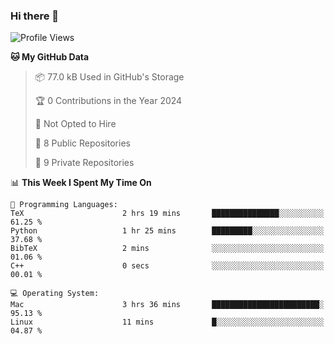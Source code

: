 ### Hi there 👋

<!--
**huayuan4396/huayuan4396** is a ✨ _special_ ✨ repository because its `README.md` (this file) appears on your GitHub profile.

Here are some ideas to get you started:

- 🔭 I’m currently working on ...
- 🌱 I’m currently learning ...
- 👯 I’m looking to collaborate on ...
- 🤔 I’m looking for help with ...
- 💬 Ask me about ...
- 📫 How to reach me: ...
- 😄 Pronouns: ...
- ⚡ Fun fact: ...
-->

<!--START_SECTION:waka-->
![Profile Views](http://img.shields.io/badge/Profile%20Views-0-blue)

**🐱 My GitHub Data** 

> 📦 77.0 kB Used in GitHub's Storage 
 > 
> 🏆 0 Contributions in the Year 2024
 > 
> 🚫 Not Opted to Hire
 > 
> 📜 8 Public Repositories 
 > 
> 🔑 9 Private Repositories 
 > 
📊 **This Week I Spent My Time On** 

```text
💬 Programming Languages: 
TeX                      2 hrs 19 mins       ███████████████░░░░░░░░░░   61.25 % 
Python                   1 hr 25 mins        █████████░░░░░░░░░░░░░░░░   37.68 % 
BibTeX                   2 mins              ░░░░░░░░░░░░░░░░░░░░░░░░░   01.06 % 
C++                      0 secs              ░░░░░░░░░░░░░░░░░░░░░░░░░   00.01 % 

💻 Operating System: 
Mac                      3 hrs 36 mins       ████████████████████████░   95.13 % 
Linux                    11 mins             █░░░░░░░░░░░░░░░░░░░░░░░░   04.87 % 
```


<!--END_SECTION:waka-->
